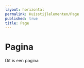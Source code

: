 ```yaml
---
layout: horizontal
permalink: Huisstijlelementen/Page
published: true
title: Page
---
```


# Pagina

Dit is een pagina